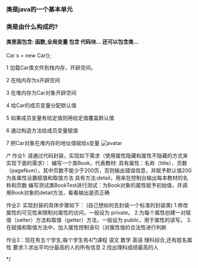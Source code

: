 ### 类是java的一个基本单元
### 类是由什么构成的?
####  类里面包含: 函数,全局变量     包含 代码块... 还可以包含类...

Car s = new Car();

1 加载Car类文件到栈内存，开辟空间。

2 在栈内存为s开辟空间

3 在堆内存为Car对象开辟空间

4 给Car的成员变量分配默认值

5 如果成员变量有给定值则用给定值覆盖默认值

6 通过构造方法给成员变量赋值

7 把Car对象在堆内存的地址值赋给s变量
![avatar](/Users/sanye/Desktop/whiteboard.png)

/*
作业1:
请通过代码封装，实现如下需求（使用属性隐藏和属性不隐藏的方式来实现下面的需求）：
编写一个类Book，代表教材:
具有属性：名称（title）、页数（pageNum），其中页数不能少于200页，否则输出错误信息，并赋予默认值200
为各属性设置赋值和取值方法
具有方法:detail，用来在控制台输出每本教材的名称和页数
编写测试类BookTest进行测试：为Book对象的属性赋予初始值，并调用Book对象的detail方法，看看输出是否正确

作业2:
实现封装的具体步骤如下：  (自己想如何去封装一个标准的封装类)
1.修改属性的可见性来限制对属性的访问，一般设为 private。
2.为每个属性创建一对赋值（setter）方法和取值（getter）方法，一般设为 public，用于属性的读写。
3.在赋值和取值方法中，加入属性控制语句（对属性值的合法性进行判断


作业3：现在有五个学生,每个学生有4门课程  语文  数学 英语  理科综合,还有姓名属性
要求:1.求出平均分最高的人的所有信息
    2.找出理科成绩最高的人
         
*/






